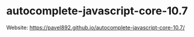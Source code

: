 # autocomplete-javascript-core-10.7

Website: https://pavel892.github.io/autocomplete-javascript-core-10.7/
